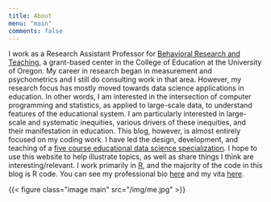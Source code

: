 ```yaml
---
title: About
menu: "main"
comments: false
---
```


I work as a Research Assistant Professor for [Behavioral Research and Teaching](http://www.brtprojects.org), a grant-based center in the College of Education at the University of Oregon. My career in research began in measurement and psychometrics and I still do consulting work in that area. However, my research focus has mostly moved towards data science applications in education. In other words, I am interested in the intersection of computer programming and statistics, as applied to large-scale data, to understand features of the educational system. I am particularly interested in large-scale and systematic inequities, various drivers of these inequities, and their manifestation in education. This blog, however, is almost entirely focused on my coding work. I have led the design, development, and teaching of a [five course educational data science specialization](https://github.com/uo-datasci-specialization). I hope to  use this website to help illustrate topics, as well as share things I think are interesting/relevant. I work primarily in [R](https://cran.r-project.org), and the  majority of the code in this blog is R code. You can see my professional bio [here](http://www.brtprojects.org/employees/daniel-anderson/) and my vita [here](https://datalorax.github.io/anderson-cv/).

{{< figure class="image main" src="/img/me.jpg" >}}
